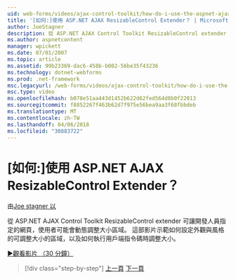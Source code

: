 ```yaml
---
uid: web-forms/videos/ajax-control-toolkit/how-do-i-use-the-aspnet-ajax-resizablecontrol-extender
title: '[如何:]使用 ASP.NET AJAX ResizableControl Extender？ | Microsoft Docs'
author: JoeStagner
description: 從 ASP.NET AJAX Control Toolkit ResizableControl extender 可讓開發人員指定的網頁，使用者可能會調整大小區域中，動態...
ms.author: aspnetcontent
manager: wpickett
ms.date: 07/01/2007
ms.topic: article
ms.assetid: 99b23369-dac6-458b-b002-56be35f43236
ms.technology: dotnet-webforms
ms.prod: .net-framework
msc.legacyurl: /web-forms/videos/ajax-control-toolkit/how-do-i-use-the-aspnet-ajax-resizablecontrol-extender
msc.type: video
ms.openlocfilehash: b078e51aa443d1452b622d62fed564d8b0f22013
ms.sourcegitcommit: f8852267f463b62d7f975e56bea9aa3f68fbbdeb
ms.translationtype: MT
ms.contentlocale: zh-TW
ms.lasthandoff: 04/06/2018
ms.locfileid: "30883722"
---
```

<a name="how-do-i-use-the-aspnet-ajax-resizablecontrol-extender"></a>[如何:]使用 ASP.NET AJAX ResizableControl Extender？
====================
由[Joe stagner 以](https://github.com/JoeStagner)

從 ASP.NET AJAX Control Toolkit ResizableControl extender 可讓開發人員指定的網頁，使用者可能會動態調整大小區域。 這部影片示範如何設定外觀與風格的可調整大小的區域，以及如何執行用戶端指令碼時調整大小。

[&#9654;觀看影片 （30 分鐘）](https://channel9.msdn.com/Blogs/ASP-NET-Site-Videos/how-do-i-use-the-aspnet-ajax-resizablecontrol-extender)

> [!div class="step-by-step"]
> [上一頁](how-do-i-use-the-aspnet-ajax-validatorcallout-extender.md)
> [下一頁](how-do-i-use-the-aspnet-ajax-tabs-control.md)
